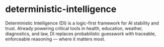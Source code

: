 # deterministic-intelligence
Deterministic Intelligence (DI) is a logic-first framework for AI stability and trust. Already powering critical tools in health, education, weather, diagnostics, and law, DI replaces probabilistic guesswork with traceable, enforceable reasoning — where it matters most.
